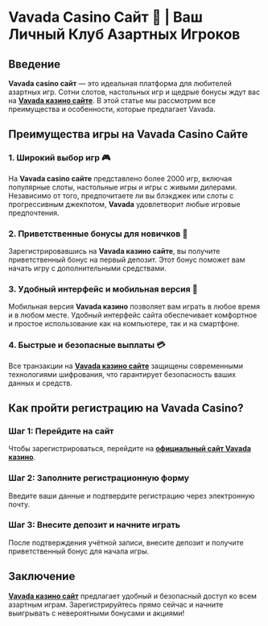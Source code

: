 # Vavada Casino Сайт 🎰 | Ваш Личный Клуб Азартных Игроков

## Введение

**Vavada casino сайт** — это идеальная платформа для любителей азартных игр. Сотни слотов, настольных игр и щедрые бонусы ждут вас на **[Vavada казино сайте](https://vavadapartner.pro/?promo=ea5c9275-6854-4505-94fc-95ab18221945-linkb2)**. В этой статье мы рассмотрим все преимущества и особенности, которые предлагает Vavada.

## Преимущества игры на Vavada Casino Сайте

### 1. Широкий выбор игр 🎮

На **Vavada casino сайте** представлено более 2000 игр, включая популярные слоты, настольные игры и игры с живыми дилерами. Независимо от того, предпочитаете ли вы блэкджек или слоты с прогрессивным джекпотом, **Vavada** удовлетворит любые игровые предпочтения.

### 2. Приветственные бонусы для новичков 🎁

Зарегистрировавшись на **Vavada казино сайте**, вы получите приветственный бонус на первый депозит. Этот бонус поможет вам начать игру с дополнительными средствами.

### 3. Удобный интерфейс и мобильная версия 📱

Мобильная версия **Vavada казино** позволяет вам играть в любое время и в любом месте. Удобный интерфейс сайта обеспечивает комфортное и простое использование как на компьютере, так и на смартфоне.

### 4. Быстрые и безопасные выплаты 💳

Все транзакции на **[Vavada казино сайте](https://vavadapartner.pro/?promo=ea5c9275-6854-4505-94fc-95ab18221945-linkb2)** защищены современными технологиями шифрования, что гарантирует безопасность ваших данных и средств.

## Как пройти регистрацию на Vavada Casino?

### Шаг 1: Перейдите на сайт

Чтобы зарегистрироваться, перейдите на **[официальный сайт Vavada казино](https://vavadapartner.pro/?promo=ea5c9275-6854-4505-94fc-95ab18221945-linkb2)**.

### Шаг 2: Заполните регистрационную форму

Введите ваши данные и подтвердите регистрацию через электронную почту.

### Шаг 3: Внесите депозит и начните играть

После подтверждения учётной записи, внесите депозит и получите приветственный бонус для начала игры.

## Заключение

**[Vavada казино сайт](https://vavadapartner.pro/?promo=ea5c9275-6854-4505-94fc-95ab18221945-linkb2)** предлагает удобный и безопасный доступ ко всем азартным играм. Зарегистрируйтесь прямо сейчас и начните выигрывать с невероятными бонусами и акциями!
